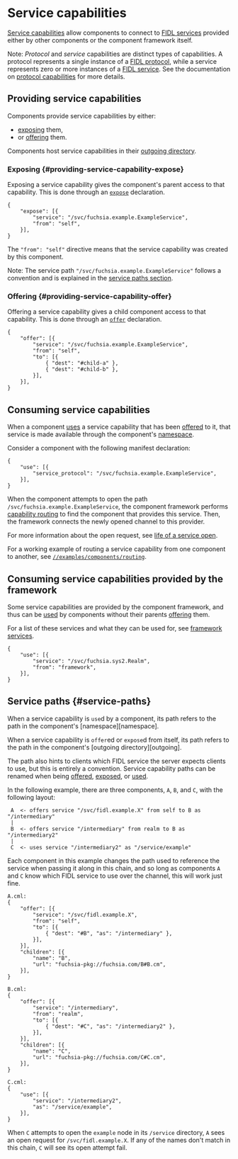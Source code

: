 # Service capabilities

[Service capabilities][glossary-service] allow components to connect to
[FIDL services][fidl-service] provided either by other components or the
component framework itself.

Note: _Protocol_ and _service_ capabilities are distinct types of
capabilities. A protocol represents a single instance of a
[FIDL protocol][glossary-fidl-protocol], while a service represents zero or
more instances of a [FIDL service][glossary-fidl-service].
See the documentation on [protocol capabilities][protocol-capability] for more
details.

## Providing service capabilities

Components provide service capabilities by either:

- [exposing](#providing-service-capability-expose) them,
- or [offering](#providing-service-capability-offer) them.

Components host service capabilities in their
[outgoing directory][glossary-outgoing].

### Exposing {#providing-service-capability-expose}

Exposing a service capability gives the component's parent access to that
capability. This is done through an [`expose`][expose] declaration.

```
{
    "expose": [{
        "service": "/svc/fuchsia.example.ExampleService",
        "from": "self",
    }],
}
```

The `"from": "self"` directive means that the service capability was created
by this component.

Note: The service path `"/svc/fuchsia.example.ExampleService"` follows a
convention and is explained in the [service paths section](#service-paths).

### Offering {#providing-service-capability-offer}

Offering a service capability gives a child component access to that
capability. This is done through an [`offer`][offer] declaration.

```
{
    "offer": [{
        "service": "/svc/fuchsia.example.ExampleService",
        "from": "self",
        "to": [{
            { "dest": "#child-a" },
            { "dest": "#child-b" },
        }],
    }],
}
```

## Consuming service capabilities

When a component [uses][use] a service capability that has been
[offered][offer] to it, that service is made available through the component's
[namespace][glossary-namespace].

Consider a component with the following manifest declaration:

```
{
    "use": [{
        "service_protocol": "/svc/fuchsia.example.ExampleService",
    }],
}
```

When the component attempts to open the path
`/svc/fuchsia.example.ExampleService`, the component framework performs
[capability routing][capability-routing] to find the component that provides
this service. Then, the framework connects the newly opened channel to this
provider.

For more information about the open request, see
[life of a service open][life-of-a-service-open].

For a working example of routing a service capability from one component to
another, see [`//examples/components/routing`][routing-example].

## Consuming service capabilities provided by the framework

Some service capabilities are provided by the component framework, and thus can
be [used][use] by components without their parents [offering][offer] them.

For a list of these services and what they can be used for, see
[framework services][framework-services].

```
{
    "use": [{
        "service": "/svc/fuchsia.sys2.Realm",
        "from": "framework",
    }],
}
```

## Service paths {#service-paths}

When a service capability is `use`d by a component, its path refers to the
path in the component's [namespace][namespace].

When a service capability is `offer`ed or `expose`d from itself, its path
refers to the path in the component's [outgoing directory][outgoing].

The path also hints to clients which FIDL service the server expects clients to
use, but this is entirely a convention. Service capability paths can be renamed
when being [offered][offer], [exposed][expose], or [used][use].

In the following example, there are three components, `A`, `B`, and `C`, with
the following layout:

```
 A  <- offers service "/svc/fidl.example.X" from self to B as "/intermediary"
 |
 B  <- offers service "/intermediary" from realm to B as "/intermediary2"
 |
 C  <- uses service "/intermediary2" as "/service/example"
```

Each component in this example changes the path used to reference the service
when passing it along in this chain, and so long as components `A` and `C` know
which FIDL service to use over the channel, this will work just fine.

```
A.cml:
{
    "offer": [{
        "service": "/svc/fidl.example.X",
        "from": "self",
        "to": [{
            { "dest": "#B", "as": "/intermediary" },
        }],
    }],
    "children": [{
        "name": "B",
        "url": "fuchsia-pkg://fuchsia.com/B#B.cm",
    }],
}
```

```
B.cml:
{
    "offer": [{
        "service": "/intermediary",
        "from": "realm",
        "to": [{
            { "dest": "#C", "as": "/intermediary2" },
        }],
    }],
    "children": [{
        "name": "C",
        "url": "fuchsia-pkg://fuchsia.com/C#C.cm",
    }],
}
```

```
C.cml:
{
    "use": [{
        "service": "/intermediary2",
        "as": "/service/example",
    }],
}
```

When `C` attempts to open the `example` node in its `/service` directory, `A`
sees an open request for `/svc/fidl.example.X`. If any of the names don't
match in this chain, `C` will see its open attempt fail.

[capability-routing]: /docs/concepts/components/component_manifests.md#capability-routing
[expose]: /docs/concepts/components/component_manifests.md#expose
[fidl-service]: /docs/concepts/components/services.md
[framework-services]: /docs/concepts/components/component_manifests.md#framework-services
[glossary-fidl]: /docs/glossary.md#fidl
[glossary-fidl-protocol]: /docs/glossary.md#protocol
[glossary-fidl-service]: /docs/glossary.md#service
[glossary-namespace]: /docs/glossary.md#namespace
[glossary-outgoing]: /docs/glossary.md#outgoing-directory
[glossary-protocol]: /docs/glossary.md#protocol-capability
[glossary-service]: /docs/glossary.md#service-capability
[life-of-a-service-open]: /docs/concepts/components/life_of_a_service_open.md
[offer]: /docs/concepts/components/component_manifests.md#offer
[protocol-capability]: /docs/concepts/components/capabilities/protocol.md
[routing-example]: /examples/components/routing
[use]: /docs/concepts/components/component_manifests.md#use
